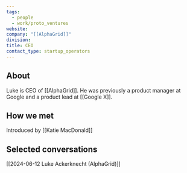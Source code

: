 ```yaml
---
tags:
  - people
  - work/proto_ventures
website: 
company: "[[AlphaGrid]]"
division: 
title: CEO
contact_type: startup_operators
---
```

## About
Luke is CEO of [[AlphaGrid]]. He was previously a product manager at Google and a product lead at [[Google X]].

## How we met
Introduced by [[Katie MacDonald]]

## Selected conversations
[[2024-06-12 Luke Ackerknecht (AlphaGrid)]]